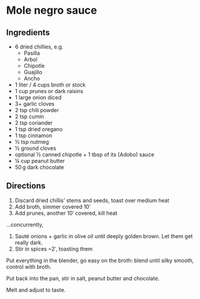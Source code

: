 # Mole negro sauce

<primary-label ref="recipe"/>
<secondary-label ref="mx"/>

## Ingredients

* 6 dried chillies, e.g.
  * Pasilla
  * Arbol
  * Chipotle
  * Guajillo
  * Ancho
* 1 liter / 4 cups broth or stock
* 1 cup prunes or dark raisins
* 1 large onion diced
* 3+ garlic cloves
* 2 tsp chili powder
* 2 tsp cumin
* 2 tsp coriander
* 1 tsp dried oregano
* 1 tsp cinnamon
* ½ tsp nutmeg
* ½ ground cloves
* optional ½ canned chipotle + 1 tbsp of its (Adobo) sauce
* ¼ cup peanut butter
* 50&#x202F;g dark chocolate

## Directions

1. Discard dried chillis’ stems and seeds, toast over medium heat
2. Add broth, simmer covered 10′
3. Add prunes, another 10′ covered, kill heat

…concurrently,

1. Sauté onions + garlic in olive oil until deeply golden brown. Let them get really dark.
2. Stir in spices ~2′, toasting them

Put everything in the blender, go easy on the broth: blend until silky smooth, control with broth.

Put back into the pan, stir in salt, peanut butter and chocolate.

Melt and adjust to taste.

